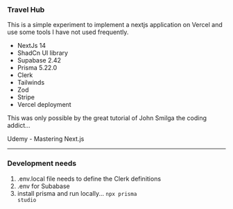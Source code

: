 ### Travel Hub

This is a simple experiment to implement a nextjs application on Vercel and use some tools I have not used frequently.

-   NextJs 14
-   ShadCn UI library
-   Supabase 2.42
-   Prisma 5.22.0
-   Clerk
-   Tailwinds
-   Zod
-   Stripe
-   Vercel deployment

This was only possible by the great tutorial of John Smilga the coding addict...

Udemy - Mastering Next.js

---

### Development needs

1. .env.local file needs to define the Clerk definitions
2. .env for Subabase
3. install prisma and run locally...
   <code>npx prisma studio</code>
